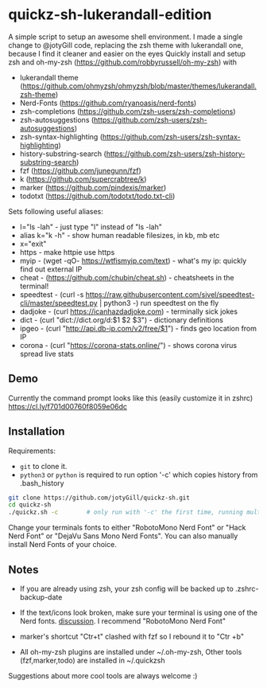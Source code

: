 # quickz-sh-lukerandall-edition
A simple script to setup an awesome shell environment. I made a single change to @jotyGill code, replacing the zsh theme with lukerandall one, because I find it cleaner and easier on the eyes
Quickly install and setup zsh and oh-my-zsh (https://github.com/robbyrussell/oh-my-zsh) with
* lukerandall theme (https://github.com/ohmyzsh/ohmyzsh/blob/master/themes/lukerandall.zsh-theme)
* Nerd-Fonts (https://github.com/ryanoasis/nerd-fonts)
* zsh-completions (https://github.com/zsh-users/zsh-completions)
* zsh-autosuggestions (https://github.com/zsh-users/zsh-autosuggestions)
* zsh-syntax-highlighting (https://github.com/zsh-users/zsh-syntax-highlighting)
* history-substring-search (https://github.com/zsh-users/zsh-history-substring-search)
* fzf (https://github.com/junegunn/fzf)
* k (https://github.com/supercrabtree/k)
* marker (https://github.com/pindexis/marker)
* todotxt (https://github.com/todotxt/todo.txt-cli)

Sets following useful aliases:
* l="ls -lah"         - just type "l" instead of "ls -lah"
* alias k="k -h"	  - show human readable filesizes, in kb, mb etc
* x="exit"
* https               - make httpie use https
* myip - (wget -qO- https://wtfismyip.com/text)       - what's my ip: quickly find out external IP
* cheat - (https://github.com/chubin/cheat.sh)        - cheatsheets in the terminal!
* speedtest - (curl -s https://raw.githubusercontent.com/sivel/speedtest-cli/master/speedtest.py | python3 -) run speedtest on the fly
* dadjoke - (curl https://icanhazdadjoke.com)         - terminally sick jokes
* dict - (curl "dict://dict.org/d:$1 $2 $3")          - dictionary definitions
* ipgeo - (curl "http://api.db-ip.com/v2/free/$1")    - finds geo location from IP
* corona - (curl "https://corona-stats.online/")      - shows corona virus spread live stats

## Demo

Currently the command prompt looks like this (easily customize it in zshrc) https://cl.ly/f701d00760f8059e06dc



## Installation
Requirements:
* `git` to clone it.
* `python3` or `python` is required to run option '-c' which copies history from .bash_history

``` bash
git clone https://github.com/jotyGill/quickz-sh.git
cd quickz-sh
./quickz.sh -c        # only run with '-c' the first time, running multiple times will duplicate history entries
```

Change your terminals fonts to either "RobotoMono Nerd Font" or "Hack Nerd Font" or "DejaVu Sans Mono Nerd Fonts".
You can also manually install Nerd Fonts of your choice.

## Notes
* If you are already using zsh, your zsh config will be backed up to .zshrc-backup-date

* If the text/icons look broken, make sure your terminal is using one of the Nerd fonts. [discussion](https://github.com/powerline/fonts/issues/185). I recommend "RobotoMono Nerd Font"

* marker's shortcut "Ctr+t" clashed with fzf so I rebound it to "Ctr +b"

* All oh-my-zsh plugins are installed under ~/.oh-my-zsh, Other tools (fzf,marker,todo) are installed in ~/.quickzsh




Suggestions about more cool tools are always welcome :)

